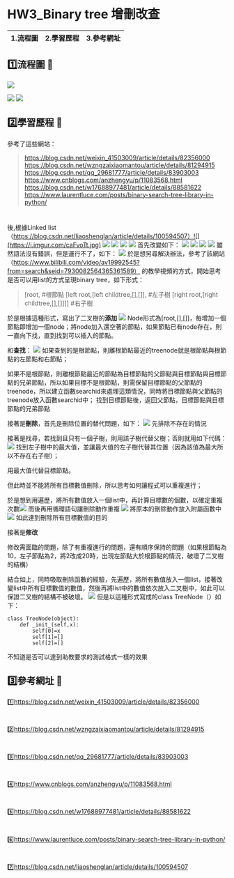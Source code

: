 # HW3_Binary tree 增刪改查


| 1.流程圖 | 2.學習歷程 | 3.參考網址 |
| -------- | -------- | -------- |
## :one:流程圖 :walking: 
![](https://i.imgur.com/9Gq47Ri.jpg)

![](https://i.imgur.com/fJaaal3.jpg)
![](https://i.imgur.com/fvLUtMZ.jpg)
## :two:學習歷程 :racehorse: 
參考了這些網站：
> https://blog.csdn.net/weixin_41503009/article/details/82356000
> https://blog.csdn.net/wzngzaixiaomantou/article/details/81294915
> https://blog.csdn.net/qq_29681777/article/details/83903003
> https://www.cnblogs.com/anzhengyu/p/11083568.html
> https://blog.csdn.net/w17688977481/article/details/88581622
> https://www.laurentluce.com/posts/binary-search-tree-library-in-python/
#
後,根據Linked list
（https://blog.csdn.net/liaoshenglan/article/details/100594507）![](https://i.imgur.com/caFvoTt.jpg)
![](https://i.imgur.com/6HHYexJ.jpg)
![](https://i.imgur.com/1RSW61X.jpg)
![](https://i.imgur.com/lTO9FZu.jpg)
![](https://i.imgur.com/Nkm6xig.jpg)
首先改變如下：
![](https://i.imgur.com/XmJzAVv.jpg)
![](https://i.imgur.com/94rq9dT.jpg)
![](https://i.imgur.com/dePLcpz.jpg)
![](https://i.imgur.com/CwWx5GE.jpg)
雖然語法沒有錯誤，但是運行不了，如下：
![](https://i.imgur.com/xGjVvlq.jpg)
於是想另尋解決辦法，參考了該網站（https://www.bilibili.com/video/av19992545?from=search&seid=7930082564365361589）
的教學視頻的方式，開始思考是否可以用list的方式呈現binary tree，如下形式：
> [root,						#根節點
> [left root,[left childtree,[],[]],		#左子樹
> [right root,[right childtree,[],[]]]]	#右子樹

於是根據這種形式，寫出了二叉樹的**添加**
![](https://i.imgur.com/ldDvB5H.jpg)
Node形式為[root,[],[]]，每增加一個節點即增加一個node；將node加入還空著的節點，如果節點已有node存在，則一直向下找，直到找到可以插入的節點。

和**查找**：
![](https://i.imgur.com/9Yjz4Py.jpg)
如果查到的是根節點，則離根節點最近的treenode就是根節點與根節點的左節點和右節點；

如果不是根節點，則離根節點最近的節點為目標節點的父節點與目標節點與目標節點的兄弟節點，所以如果目標不是根節點，則需保留目標節點的父節點的treenode，所以建立函數searchid來處理這類情況，同時將目標節點與父節點的treenode放入函數searchid中；
找到目標節點後，返回父節點，目標節點與目標節點的兄弟節點

接著是**刪除**，首先是刪除位置的替代問題，如下：
![](https://i.imgur.com/9ELJuHO.jpg)
先排除不存在的情況

接著是找尋，若找到且只有一個子樹，則用該子樹代替父樹；否則就用如下代碼：
![](https://i.imgur.com/VyOasFR.png)
找到左子樹中的最大值，並讓最大值的左子樹代替其位置（因為該值為最大所以不存在右子樹）；

用最大值代替目標節點。

但此時並不能將所有目標數值刪除，所以思考如何讓程式可以重複進行；

於是想到用遍歷，將所有數值放入一個list中，再計算目標數的個數，以確定重複次數![](https://i.imgur.com/E48Is8Q.png)
而後再用循環語句讓刪除動作重複
![](https://i.imgur.com/Fbavgyr.jpg)
將原本的刪除動作放入附屬函數中![](https://i.imgur.com/3yW8mnz.jpg)
如此達到刪除所有目標數值的目的

接著是**修改**

修改需面臨的問題，除了有重複進行的問題，還有順序保持的問題（如果根節點為10，左子節點為2，將2改成20時，出現左節點大於根節點的情況，破壞了二叉樹的結構）

結合如上，同時吸取刪除函數的經驗，先遍歷，將所有數值放入一個list，接著改變list中所有目標數值的數值，然後再將list中的數值依次放入二叉樹中，如此可以保證二叉樹的結構不被破壞。
![](https://i.imgur.com/ZyZk6h2.jpg)
但是以這種形式寫成的class TreeNode（）如下：
```python=
class TreeNode(object):
    def _init_(self,x):
        self[0]=x
        self[1]=[]
        self[2]=[]
```
不知道是否可以達到助教要求的測試格式一樣的效果
## :three:參考網址 :school: 
:one:https://blog.csdn.net/weixin_41503009/article/details/82356000
#
:two:https://blog.csdn.net/wzngzaixiaomantou/article/details/81294915
#
:three:https://blog.csdn.net/qq_29681777/article/details/83903003
#
:four:https://www.cnblogs.com/anzhengyu/p/11083568.html
#
:five:https://blog.csdn.net/w17688977481/article/details/88581622
#
:six:https://www.laurentluce.com/posts/binary-search-tree-library-in-python/
#
:seven:https://blog.csdn.net/liaoshenglan/article/details/100594507
